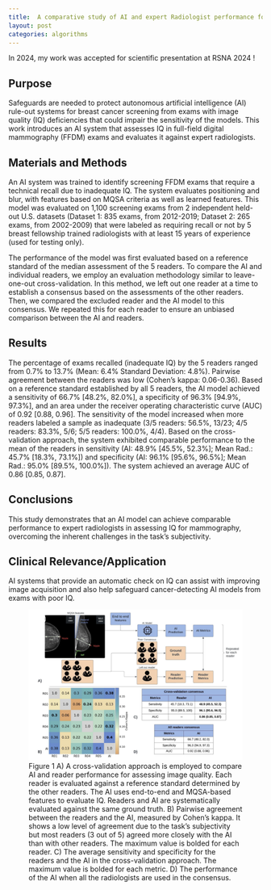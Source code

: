 ```yaml
---
title:  A comparative study of AI and expert Radiologist performance for technical recall assessment in screening mammography.
layout: post
categories: algorithms
---
```


In 2024, my work was accepted for scientific presentation at RSNA 2024 !



## Purpose

Safeguards are needed to protect autonomous artificial intelligence (AI) rule-out systems for breast cancer screening from exams with image quality (IQ) deficiencies that could impair the sensitivity of the models. This work introduces an AI system that assesses IQ in full-field digital mammography (FFDM) exams and evaluates it against expert radiologists.

## Materials and Methods

An AI system was trained to identify screening FFDM exams that require a technical recall due to inadequate IQ. The system evaluates positioning and blur, with features based on MQSA criteria as well as learned features. This model was evaluated on 1,100 screening exams from 2 independent held-out U.S. datasets (Dataset 1: 835 exams, from 2012-2019; Dataset 2: 265 exams, from 2002-2009) that were labeled as requiring recall or not by 5 breast fellowship trained radiologists with at least 15 years of experience (used for testing only).

The performance of the model was first evaluated based on a reference standard of the median assessment of the 5 readers.
To compare the AI and individual readers, we employ an evaluation methodology similar to leave-one-out cross-validation. In this method, we left out one reader at a time to establish a consensus based on the assessments of the other readers. Then, we compared the excluded reader and the AI model to this consensus. We repeated this for each reader to ensure an unbiased comparison between the AI and readers.

## Results 

The percentage of exams recalled (inadequate IQ) by the 5 readers ranged from 0.7% to 13.7% (Mean: 6.4% Standard Deviation: 4.8%). Pairwise agreement between the readers was low (Cohen’s kappa: 0.06-0.36).
Based on a reference standard established by all 5 readers, the AI model achieved a sensitivity of 66.7% [48.2%, 82.0%], a specificity of 96.3% [94.9%, 97.3%], and an area under the receiver operating characteristic curve (AUC) of 0.92 [0.88, 0.96]. The sensitivity of the model increased when more readers labeled a sample as inadequate (3/5 readers: 56.5%, 13/23; 4/5 readers: 83.3%, 5/6; 5/5 readers: 100.0%, 4/4).
Based on the cross-validation approach, the system exhibited comparable performance to the mean of the readers in sensitivity (AI: 48.9% [45.5%, 52.3%]; Mean Rad.: 45.7% [18.3%, 73.1%]) and specificity (AI: 96.1% [95.6%, 96.5%]; Mean Rad.: 95.0% [89.5%, 100.0%]). The system achieved an average AUC of 0.86 [0.85, 0.87].

## Conclusions

This study demonstrates that an AI model can achieve comparable performance to expert radiologists in assessing IQ for mammography, overcoming the inherent challenges in the task’s subjectivity.

## Clinical Relevance/Application

AI systems that provide an automatic check on IQ can assist with improving image acquisition and also help safeguard cancer-detecting AI models from exams with poor IQ.

<figure>
  <img src="/assets/images/Figure_1_IQA.png" alt="Description of the image">
  <figcaption>Figure 1 A) A cross-validation approach is employed to compare AI and reader performance for assessing image quality. Each reader is evaluated against a reference standard determined by the other readers. The AI uses end-to-end and MQSA-based features to evaluate IQ. Readers and AI are systematically evaluated against the same ground truth. B) Pairwise agreement between the readers and the AI, measured by Cohen’s kappa. It shows a low level of agreement due to the task’s subjectivity but most readers (3 out of 5) agreed more closely with the AI than with other readers. The maximum value is bolded for each reader. C) The average sensitivity and specificity for the readers and the AI in the cross-validation approach. The maximum value is bolded for each metric. D) The performance of the AI when all the radiologists are used in the consensus.</figcaption>
</figure>